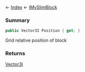 ← [Index](Api-Index) ← [IMySlimBlock](VRage.Game.ModAPI.Ingame.IMySlimBlock)

### Summary

```csharp
public Vector3I Position { get; }
```

Grid relative position of block

### Returns

[Vector3I](VRageMath.Vector3I)

